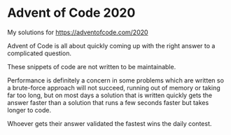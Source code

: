 # Advent of Code 2020
My solutions for https://adventofcode.com/2020

Advent of Code is all about quickly coming up with the right answer to a complicated question.

These snippets of code are not written to be maintainable.

Performance is definitely a concern in some problems which are written so a brute-force approach will not succeed, running out of memory or taking far too long, but on most days a solution that is written quickly gets the answer faster than a solution that runs a few seconds faster but takes longer to code.

Whoever gets their answer validated the fastest wins the daily contest.
